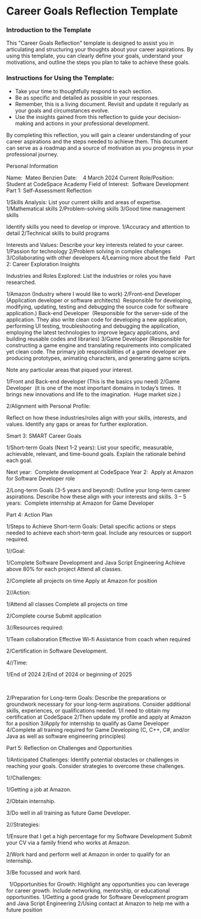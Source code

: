 
# Career Goals Reflection Template

### Introduction to the Template

This "Career Goals Reflection" template is designed to assist you in articulating and structuring your thoughts about your career aspirations. By using this template, you can clearly define your goals, understand your motivations, and outline the steps you plan to take to achieve these goals.

### Instructions for Using the Template:

- Take your time to thoughtfully respond to each section.
- Be as specific and detailed as possible in your responses.
- Remember, this is a living document. Revisit and update it regularly as your goals and circumstances evolve.
- Use the insights gained from this reflection to guide your decision-making and actions in your professional development.

By completing this reflection, you will gain a clearer understanding of your career aspirations and the steps needed to achieve them. This document can serve as a roadmap and a source of motivation as you progress in your professional journey.

Personal Information

Name:  Mateo Benzien
Date:    4 March 2024
Current Role/Position:  Student at CodeSpace Academy
Field of Interest:  Software Development
Part 1: Self-Assessment Reflection

1/Skills Analysis:
	List your current skills and areas of expertise.
1/Mathematical skills
2/Problem-solving skills
3/Good time management skills
 

Identify skills you need to develop or improve.
1/Accuracy and attention to detail
2/Technical skills to build programs
		
Interests and Values:
	Describe your key interests related to your career.
1/Passion for technology
2/Problem solving in complex challenges
3/Collaborating with other developers
4/Learning more about the field
 
Part 2: Career Exploration Insights

Industries and Roles Explored:
List the industries or roles you have researched.

1/Amazon (Industry where I would like to work)
2/Front-end Developer  (Application developer or software architects)  Responsible for developing, modifying, updating, testing and debugging the source code for software application.)
Back-end Developer  (Responsible for the server-side of the application. They also write clean code for developing a new application, performing UI testing, troubleshooting and debugging the application, employing the latest technologies to improve legacy applications, and building reusable codes and libraries)
3/Game Developer (Responsible for constructing a game engine and translating requirements into complicated yet clean code. The primary job responsibilities of a game developer are producing prototypes, animating characters, and generating game scripts. 

Note any particular areas that piqued your interest.

1/Front and Back-end developer (This is the basics you need)
2/Game Developer  (it is one of the most important domains in today’s times.  It brings new innovations and life to the imagination.  Huge market size.)

	
 2/Alignment with Personal Profile:
 
Reflect on how these industries/roles align with your skills, interests, and values.
Identify any gaps or areas for further exploration.

	
 Smart 3: SMART Career Goals

	
 1/Short-term Goals (Next 1-2 years):
	List your specific, measurable, achievable, relevant, and time-bound goals.
	Explain the rationale behind each goal.
 
Next year:  Complete development at CodeSpace
Year 2:  Apply at Amazon for Software Developer role

2/Long-term Goals (3-5 years and beyond):
	Outline your long-term career aspirations.
	Describe how these align with your interests and skills.
3 – 5 years:  Complete internship at Amazon for Game Developer

Part 4: Action Plan

1/Steps to Achieve Short-term Goals:
Detail specific actions or steps needed to achieve each short-term goal.
Include any resources or support required.

1//Goal:

1/Complete Software Development and Java Script Engineering
Achieve above 80% for each project
Attend all classes.

2/Complete all projects on time
Apply at Amazon for position


2//Action:

1/Attend all classes
Complete all projects on time

2/Complete course
Submit application

3//Resources required:

1/Team collaboration
Effective Wi-fi
Assistance from coach when required

2/Certification in Software Development.

4//Time:

1/End of 2024
2/End of 2024 or beginning of 2025


 

2/Preparation for Long-term Goals:
	Describe the preparations or groundwork necessary for your long-term aspirations.
	Consider additional skills, experiences, or qualifications needed.
1/I need to obtain my certification at CodeSpace
2/Then update my profile and apply at Amazon for a position
3/Apply for internship to qualify as Game Developer
4/Complete all training required for Game Developing (C, C++, C#, and/or Java as well as software engineering principles)
	
Part 5: Reflection on Challenges and Opportunities

1/Anticipated Challenges:
	Identify potential obstacles or challenges in reaching your goals.
	Consider strategies to overcome these challenges.
	
1//Challenges:

1/Getting a job at Amazon.

2/Obtain internship.

3/Do well in all training as future Game Developer.

2//Strategies:

1/Ensure that I get a high percentage for my Software Development
Submit your CV via a family friend who works at Amazon.

2/Work hard and perform well at Amazon in order to qualify for an internship.

3/Be focussed and work hard.


 
1/Opportunities for Growth:
	Highlight any opportunities you can leverage for career growth.
	Include networking, mentorship, or educational opportunities.
1/Getting a good grade for Software Development program and Java Script Engineering
2/Using contact at Amazon to help me with a future position
